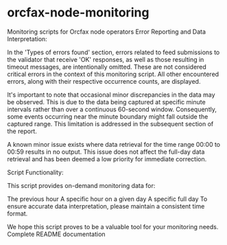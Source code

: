 # orcfax-node-monitoring
Monitoring scripts for Orcfax node operators
Error Reporting and Data Interpretation:

In the 'Types of errors found' section, errors related to feed submissions to the validator that receive 'OK' responses, as well as those resulting in timeout messages, are intentionally omitted. These are not considered critical errors in the context of this monitoring script. All other encountered errors, along with their respective occurrence counts, are displayed.

It's important to note that occasional minor discrepancies in the data may be observed. This is due to the data being captured at specific minute intervals rather than over a continuous 60-second window. Consequently, some events occurring near the minute boundary might fall outside the captured range. This limitation is addressed in the subsequent section of the report.

A known minor issue exists where data retrieval for the time range 00:00 to 00:59 results in no output. This issue does not affect the full-day data retrieval and has been deemed a low priority for immediate correction.

Script Functionality:

This script provides on-demand monitoring data for:

The previous hour
A specific hour on a given day
A specific full day
To ensure accurate data interpretation, please maintain a consistent time format.

We hope this script proves to be a valuable tool for your monitoring needs.
Complete README documentation
